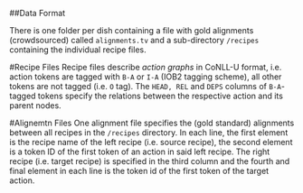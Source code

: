##Data Format

There is one folder per dish containing a file with gold alignments (crowdsourced) called ```alignments.tv``` and a sub-directory ```/recipes``` containing the individual recipe files.

#Recipe Files
Recipe files describe *action graphs* in CoNLL-U format, i.e. action tokens are tagged with ```B-A``` or ```I-A``` (IOB2 tagging scheme), all other tokens are not tagged (i.e. ```O``` tag). The ```HEAD, REL``` and ```DEPS``` columns of ```B-A```-tagged tokens specify the relations between the respective action and its parent nodes. <!-- The alignment model does take the DEPS column into account, doesn't it? I.e. it is able to read in multiple parent nodes for one action? -->

#Alignemtn Files
One alignment file specifies the (gold standard) alignments between all recipes in the ```/recipes``` directory. In each line, the first element is the recipe name of the left recipe (i.e. source recipe), the second element is a token ID of the first token of an action in said left recipe. The right recipe (i.e. target recipe) is specified in the third column and the fourth and final element in each line is the token id of the first token of the target action.
